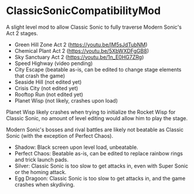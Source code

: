 # ClassicSonicCompatibilityMod
A slight level mod to allow Classic Sonic to fully traverse Modern Sonic's Act 2 stages.

- Green Hill Zone Act 2 (https://youtu.be/lM5sJdTubNM)
- Chemical Plant Act 2 (https://youtu.be/5XbWXDFgGB8)
- Sky Sanctuary Act 2 (https://youtu.be/1n_E0HG7ZRg)
- Speed Highway (video pending)
- City Escape (beatable as-is, can be edited to change stage elements that crash the game)
- Seaside Hill (not edited yet)
- Crisis City (not edited yet)
- Rooftop Run (not edited yet)
- Planet Wisp (not likely, crashes upon load)

Planet Wisp likely crashes when trying to initialize the Rocket Wisp for Classic Sonic, no amount of level editing would allow him to play the stage.

Modern Sonic's bosses and rival battles are likely not beatable as Classic Sonic (with the exception of Perfect Chaos).
- Shadow: Black screen upon level load, unbeatable.
- Perfect Chaos: Beatable as-is, can be edited to replace rainbow rings and trick launch pads.
- Silver: Classic Sonic is too slow to get attacks in, even with Super Sonic or the homing attack.
- Egg Dragoon: Classic Sonic is too slow to get attacks in, and the game crashes when skydiving.
